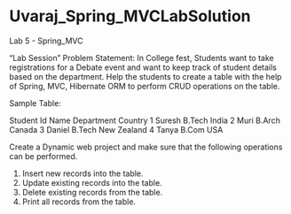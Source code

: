 # Uvaraj_Spring_MVCLabSolution
Lab 5 - Spring_MVC

“Lab Session”
Problem Statement: 
In College fest, Students want to take registrations for a Debate event and want to keep track of student details based on the department. Help the students to create a table with the help of Spring, MVC, Hibernate ORM to perform CRUD operations on the table.

Sample Table: 

Student Id	Name	    Department	  Country
1	          Suresh	  B.Tech      	India
2	          Muri	    B.Arch	      Canada
3           Daniel	  B.Tech	      New Zealand
4	          Tanya	    B.Com	        USA

Create a Dynamic web project and make sure that the following operations can be performed.

1.	Insert new records into the table.
2.	Update existing records into the table.
3.	Delete existing records from the table.
4.	Print all records from the table.
